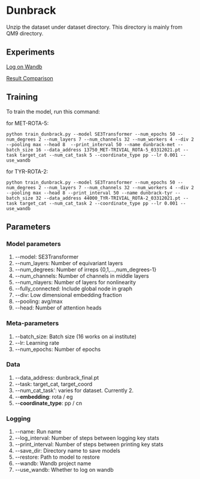 # Dunbrack

Unzip the dataset under dataset directory. This directory is mainly from QM9 directory.

## Experiments
[Log on Wandb](https://wandb.ai/vwslz/equivariant-attention-dunbrack?workspace=user-vwslz)

[Result Comparison](https://docs.google.com/spreadsheets/d/1gb_oLTwC3zbwXrm2OB2Q5SfGFSU6cdRtMmb7RHTa1gg/edit?usp=sharing)

## Training

To train the model, run this command:

for MET-ROTA-5:
```train
python train_dunbrack.py --model SE3Transformer --num_epochs 50 --num_degrees 2 --num_layers 7 --num_channels 32 --num_workers 4 --div 2 --pooling max --head 8  --print_interval 50 --name dunbrack-met --batch_size 16 --data_address 13750_MET-TRIVIAL_ROTA-5_03312021.pt --task target_cat --num_cat_task 5 --coordinate_type pp --lr 0.001 --use_wandb
```
for TYR-ROTA-2:
```train
python train_dunbrack.py --model SE3Transformer --num_epochs 50 --num_degrees 2 --num_layers 7 --num_channels 32 --num_workers 4 --div 2 --pooling max --head 8 --print_interval 50 --name dunbrack-tyr --batch_size 32 --data_address 44000_TYR-TRIVIAL_ROTA-2_03312021.pt --task target_cat --num_cat_task 2 --coordinate_type pp --lr 0.001 --use_wandb
```

## Parameters
### Model parameters
1. --model: SE3Transformer
2. --num_layers: Number of equivariant layers
3. --num_degrees: Number of irreps {0,1,...,num_degrees-1}
4. --num_channels: Number of channels in middle layers
5. --num_nlayers: Number of layers for nonlinearity
6. --fully_connected: Include global node in graph
7. --div: Low dimensional embedding fraction
8. --pooling: avg/max
9. --head: Number of attention heads

### Meta-parameters
1. --batch_size: Batch size (16 works on ai institute)
2. --lr: Learning rate 
3. --num_epochs: Number of epochs

### Data
1. --data_address: dunbrack_final.pt
2. --task: target_cat, target_coord
3. --num_cat_task': varies for dataset. Currently 2.
4. --**embedding**: rota / eg
5. --**coordinate_type**: pp / cn

### Logging
1. --name: Run name
2. --log_interval: Number of steps between logging key stats
3. --print_interval: Number of steps between printing key stats
4. --save_dir: Directory name to save models
5. --restore: Path to model to restore
6. --wandb: Wandb project name
7. --use_wandb: Whether to log on wandb

